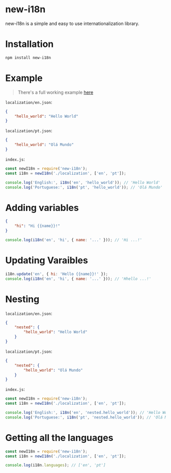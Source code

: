 # new-i18n

new-i18n is a simple and easy to use internationalization library.

# Installation

```sh
npm install new-i18n
```

# Example

> There's a full working example [here](https://gist.github.com/YouTwitFace♠/618298c5ef179eebc511ca8c8a82eb76)

`localization/en.json`:

```json
{
    "hello_world": "Hello World"
}
```

`localization/pt.json`:

```json
{
    "hello_world": "Olá Mundo"
}
```

`index.js`:

```js
const newI18n = require('new-i18n');
const i18n = newI18n('./localization', ['en', 'pt']);

console.log('English:', i18n('en', 'hello_world')); // 'Hello World'
console.log('Portuguese:', i18n('pt', 'hello_world')); // 'Olá Mundo'
```

# Adding variables

[//]: # '{% raw %}'

```json
{
    "hi": "Hi {{name}}!"
}
```

[//]: # '{% endraw %}'

```js
console.log(i18n('en', 'hi', { name: '...' })); // 'Hi ...!'
```

# Updating Varaibles

[//]: # '{% raw %}'

```js
i18n.update('en', { hi: 'Hello {{name}}!' });
console.log(i18n('en', 'hi', { name: '...' })); // 'Hhello ...!'
```

[//]: # '{% endraw %}'

# Nesting

`localization/en.json`:

```json
{
    "nested": {
        "hello_world": "Hello World"
    }
}
```

`localization/pt.json`:

```json
{
    "nested": {
        "hello_world": "Olá Mundo"
    }
}
```

`index.js`:

```js
const newI18n = require('new-i18n');
const i18n = newI18n('./localization', ['en', 'pt']);

console.log('English:', i18n('en', 'nested.hello_world')); // 'Hello World'
console.log('Portuguese:', i18n('pt', 'nested.hello_world')); // 'Olá Mundo'
```

# Getting all the languages

```js
const newI18n = require('new-i18n');
const i18n = newI18n('./localization', ['en', 'pt']);

console.log(i18n.languages); // ['en', 'pt']
```
